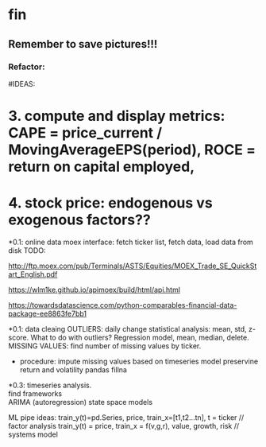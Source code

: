 # fin
## Remember to save pictures!!!
### Refactor:

#IDEAS:
# 3. compute and display metrics: CAPE = price_current / MovingAverageEPS(period), ROCE = return on capital employed, 
# 4. stock price: endogenous vs exogenous factors?? 

*0.1: online data 
moex interface: fetch ticker list, fetch data, load data from disk
TODO:

http://ftp.moex.com/pub/Terminals/ASTS/Equities/MOEX_Trade_SE_QuickStart_English.pdf

https://wlm1ke.github.io/apimoex/build/html/api.html

https://towardsdatascience.com/python-comparables-financial-data-package-ee8863fe7bb1

*0.1: data cleaing
OUTLIERS:
daily change statistical analysis: mean, std, z-score. 
What to do with outliers? Regression model, mean, median, delete.
MISSING VALUES:
find number of missing values by ticker.
* procedure: impute missing values based on timeseries model preservine return and volatility
pandas fillna

*0.3: timeseries analysis.   
find frameworks  
ARIMA  (autoregression)
state space models  


ML pipe ideas:
train_y(t)=pd.Series, price, train_x=[t1,t2...tn], t = ticker // factor analysis
train_y(t) = price, train_x = f(v,g,r), value, growth, risk  // systems model
